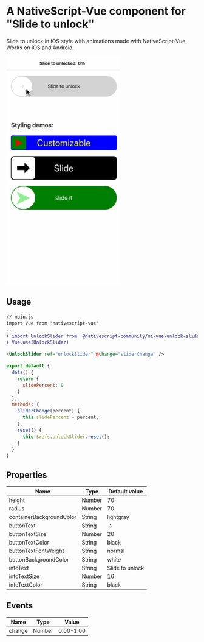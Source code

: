 # A NativeScript-Vue component for "Slide to unlock"

Slide to unlock in iOS style with animations made with NativeScript-Vue. Works on iOS and Android.

<img src="https://raw.githubusercontent.com/nativescript-community/ui-vue-slide-to-unlock/master/demo.gif" width="300">

## Usage
```diff
// main.js
import Vue from 'nativescript-vue'
...
+ import UnlockSlider from '@nativescript-community/ui-vue-unlock-slider'
+ Vue.use(UnlockSlider)
```

```xml
<UnlockSlider ref="unlockSlider" @change="sliderChange" />
```

```js
export default {
  data() {
    return {
      slidePercent: 0
    }
  },
  methods: {
    sliderChange(percent) {
      this.slidePercent = percent;
    },
    reset() {
      this.$refs.unlockSlider.reset();
    }
  }
}
```

## Properties
| Name                     | Type   | Default value   |
| ------------------------ | ------ | --------------- |
| height                   | Number | 70              |
| radius                   | Number | 70              |
| containerBackgroundColor | String | lightgray       |
| buttonText               | String | →               |
| buttonTextSize           | Number | 20              |
| buttonTextColor          | String | black           |
| buttonTextFontWeight     | String | normal          |
| buttonBackgroundColor    | String | white           |
| infoText                 | String | Slide to unlock |
| infoTextSize             | Number | 16              |
| infoTextColor            | String | black           |

## Events
| Name   | Type   | Value   |
| -------| ------ | ------- |
| change | Number | 0.00-1.00 |
